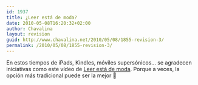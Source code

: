 ```yaml
---
id: 1937
title: ¿Leer está de moda?
date: 2010-05-08T16:20:32+02:00
author: Chavalina
layout: revision
guid: http://www.chavalina.net/2010/05/08/1855-revision-3/
permalink: /2010/05/08/1855-revision-3/
---
```

En estos tiempos de iPads, Kindles, móviles supersónicos&#8230; se agradecen iniciativas como este vídeo de <a href="http://leerestademoda.com/" target="_blank">Leer está de moda</a>. Porque a veces, la opción más tradicional puede ser la mejor 🙂